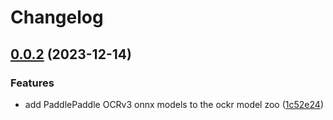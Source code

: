 # Changelog

## [0.0.2](https://github.com/ockr-io/ockr-model-zoo/compare/v0.0.1...v0.0.2) (2023-12-14)


### Features

* add PaddlePaddle OCRv3 onnx models to the ockr model zoo ([1c52e24](https://github.com/ockr-io/ockr-model-zoo/commit/1c52e245bda81bbd108df2a046a04b9b6e1fbe82))
